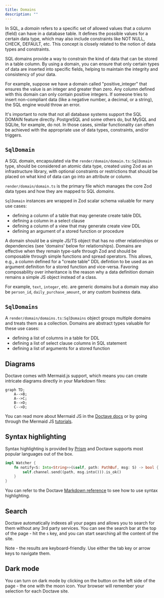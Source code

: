 ```yaml
---
title: Domains
description: ""
---
```



In SQL, a _domain_ refers to a specific set of allowed values that a column
(field) can have in a database table. It defines the possible values for a
certain data type, which may also include constraints like NOT NULL, CHECK,
DEFAULT, etc. This concept is closely related to the notion of data types and
constraints.

SQL domains provide a way to constrain the kind of data that can be stored in a
table column. By using a domain, you can ensure that only certain types of data
are inserted into specific fields, helping to maintain the integrity and
consistency of your data.

For example, suppose we have a domain called "positive_integer" that ensures the
value is an integer and greater than zero. Any column defined with this domain
can only contain positive integers. If someone tries to insert non-compliant
data (like a negative number, a decimal, or a string), the SQL engine would
throw an error.

It's important to note that not all database systems support the SQL DOMAIN
feature directly. PostgreSQL and some others do, but MySQL and SQLite, for
example, do not. In those cases, similar functionality can often be achieved
with the appropriate use of data types, constraints, and/or triggers.

## `SqlDomain`

A SQL domain, encapsulated via the `render/domain/domain.ts:SqlDomain` type,
should be considered an atomic data type, created using Zod as an infrastructure
library, with optional constraints or restrictions that should be placed on what
kind of data can go into an attribute or column.

`render/domain/domain.ts` is the primary file which manages the core Zod data
types and how they are mapped to SQL _domains_.

`SqlDomain` instances are wrapped in Zod scalar schema valuable for many use
cases:

- defining a column of a table that may generate create table DDL
- defining a column in a select clause
- defining a column of a view that may generate create view DDL
- defining an argument of a stored function or procedure

A domain should be a simple JS/TS object that has no other relationships or
dependencies (see 'domains' below for relationships). Domains are effective when
they remain type-safe through Zod and should be composable through simple
functions and spread operators. This allows, e.g., a column defined for a
"create table" DDL defintion to be used as an argument definition for a stored
function and vice-versa. Favoring composability over inheritance is the reason
why a data definition domain remains a simple JS object instead of a class.

For example, `text`, `integer`, etc. are generic domains but a domain may also
be `person_id`, `daily_purchase_amount`, or any custom business data.

## `SqlDomains`

A `render/domain/domains.ts:SqlDomains` object groups multiple domains and
treats them as a collection. Domains are abstract types valuable for these use
cases:

- defining a list of columns in a table for DDL
- defining a list of select clause columns in SQL statement
- defining a list of arguments for a stored function

## Diagrams

Doctave comes with Mermaid.js support, which means you can create intricate
diagrams directly in your Markdown files:

```mermaid
graph TD;
    A-->B;
    A-->C;
    B-->D;
    C-->D;
```

You can read more about Mermaid JS in the
[Doctave docs](https://cli.doctave.com/features/mermaid-js) or by going through
the Mermaid JS
[tutorials](https://mermaid-js.github.io/mermaid/diagrams-and-syntax-and-examples/n00b-syntaxReference.html).

## Syntax highlighting

Syntax highlighting is provided by [Prism](https://prismjs.com/) and Doctave
supports most popular languages out of the box.

```rust
impl Watcher {
    fn notify<S: Into<String>>(&self, path: PathBuf, msg: S) -> bool {
        self.channel.send((path, msg.into())).is_ok()
    }
}
```

You can refer to the Doctave
[Markdown reference](https://cli.doctave.com/features/markdown) to see how to
use syntax highlighting.

## Search

Doctave automatically indexes all your pages and allows you to search for them
without any 3rd party services. You can see the search bar at the top of the
page - hit the `s` key, and you can start searching all the content of the site.

Note - the results are keyboard-friendly. Use either the tab key or arrow keys
to navigate them.

## Dark mode

You can turn on dark mode by clicking on the button on the left side of the
page - the one with the moon icon. Your browser will remember your selection for
each Doctave site.
